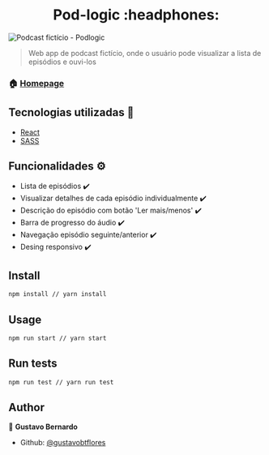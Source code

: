 <h1 align="center">Pod-logic :headphones:</h1>
<p>
</p>

<img alt="Podcast fictício - Podlogic" src="https://i.imgur.com/4MzfEXN.png" />

> Web app de podcast fictício, onde o usuário pode visualizar a lista de episódios e ouvi-los

### 🏠 [Homepage](https://pod-logic.vercel.app/)

## Tecnologias utilizadas :rocket:

- [React](https://reactjs.org/)
- [SASS](https://sass-lang.com/)

## Funcionalidades :gear:

- Lista de episódios :heavy_check_mark:
- Visualizar detalhes de cada episódio individualmente :heavy_check_mark:
- Descrição do episódio com botão 'Ler mais/menos' :heavy_check_mark:
- Barra de progresso do áudio :heavy_check_mark:
- Navegação episódio seguinte/anterior :heavy_check_mark:
- Desing responsivo :heavy_check_mark:

## Install

```sh
npm install // yarn install
```

## Usage

```sh
npm run start // yarn start
```

## Run tests

```sh
npm run test // yarn run test
```

## Author

👤 **Gustavo Bernardo**

- Github: [@gustavobtflores](https://github.com/gustavobtflores)
